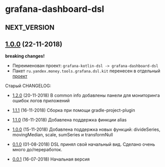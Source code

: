 # grafana-dashboard-dsl

## NEXT_VERSION

## [1.0.0]() (22-11-2018)

**breaking changes!**
* Переименован проект: `grafana-kotlin-dsl -> grafana-dashboard-dsl`
* Пакет `ru.yandex.money.tools.grafana.dsl.kit` перенесен в отдельный 
  [проект](https://bitbucket.yamoney.ru/projects/BACKEND-TOOLS/repos/grafana-dashboards)
  
Старый CHANGELOG:
* [1.2.0]() (20-11-2018)
  В common info добавлены панели для мониторинга ошибок логов приложений

* [1.1.1]() (16-11-2018)
  Сборка при помощи gradle-project-plugin

* [1.1.0]() (16-11-2018)
  Добавлена поддержка финкции alias

* [1.0.0]() (15-11-2018)
  Добавлена поддержка новых функций: divideSeries, movingMedian, scale, sumSeries и transformNull

* [0.1.0]() (01-08-2018)
  DSL принял свой начальный вид. Сделано очень много до/переработок.

* [0.0.1]() (16-07-2018)
  Начальная версия
